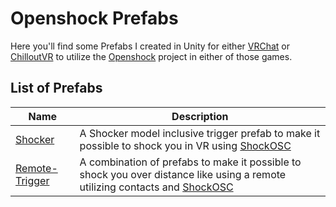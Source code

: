# Openshock Prefabs
Here you'll find some Prefabs I created in Unity for either [VRChat](https://store.steampowered.com/app/438100/VRChat/) or [ChilloutVR](https://store.steampowered.com/app/661130/ChilloutVR/) to utilize the [Openshock](https://github.com/OpenShock) project in either of those games.
  
  
  
## List of Prefabs
| Name              | Description   |
| -------------     | ------------- |
| [Shocker](https://github.com/Kyobinoyo/OpenshockPrefabs/releases/tag/Shocker) | A Shocker model inclusive trigger prefab to make it possible to shock you in VR using [ShockOSC](https://github.com/OpenShock/ShockOsc)|
| [Remote-Trigger](https://github.com/Kyobinoyo/OpenshockPrefabs/releases/tag/RemoteTrigger)    | A combination of prefabs to make it possible to shock you over distance like using a remote utilizing contacts and [ShockOSC](https://github.com/OpenShock/ShockOsc)|
